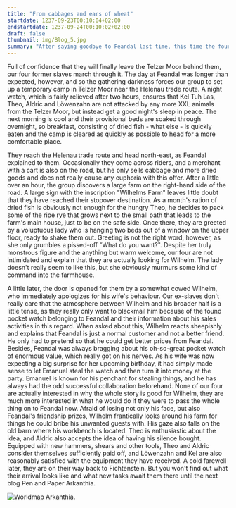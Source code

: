 ```yaml
---
title: "From cabbages and ears of wheat"
startdate: 1237-09-23T00:10:04+02:00
endstartdate: 1237-09-24T00:10:02+02:00
draft: false
thumbnail: img/Blog_5.jpg
summary: "After saying goodbye to Feandal last time, this time the four of us head out of the Telzer Moor and towards Fichenstein. On the way there, however, there is a short detour to visit Wilhelm and his lovely wife. Find out how this reunion goes and how our former slaves use their social skills to get new loot here:"
---
```


Full of confidence that they will finally leave the Telzer Moor behind them, our four former slaves march through it. The day at Feandal was longer than expected, however, and so the gathering darkness forces our group to set up a temporary camp in Telzer Moor near the Helenau trade route. A night watch, which is fairly relieved after two hours, ensures that Kel Tuh Las, Theo, Aldric and Löwenzahn are not attacked by any more XXL animals from the Telzer Moor, but instead get a good night's sleep in peace. The next morning is cool and their provisional beds are soaked through overnight, so breakfast, consisting of dried fish - what else - is quickly eaten and the camp is cleared as quickly as possible to head for a more comfortable place.

They reach the Helenau trade route and head north-east, as Feandal explained to them. Occasionally they come across riders, and a merchant with a cart is also on the road, but he only sells cabbage and more dried goods and does not really cause any euphoria with this offer. After a little over an hour, the group discovers a large farm on the right-hand side of the road. A large sign with the inscription "Wilhelms Farm" leaves little doubt that they have reached their stopover destination. As a month's ration of dried fish is obviously not enough for the hungry Theo, he decides to pack some of the ripe rye that grows next to the small path that leads to the farm's main house, just to be on the safe side. Once there, they are greeted by a voluptuous lady who is hanging two beds out of a window on the upper floor, ready to shake them out. Greeting is not the right word, however, as she only grumbles a pissed-off "What do you want?". Despite her truly monstrous figure and the anything but warm welcome, our four are not intimidated and explain that they are actually looking for Wilhelm. The lady doesn't really seem to like this, but she obviously murmurs some kind of command into the farmhouse.

A little later, the door is opened for them by a somewhat cowed Wilhelm, who immediately apologizes for his wife's behaviour. Our ex-slaves don't really care that the atmosphere between Wilhelm and his broader half is a little tense, as they really only want to blackmail him because of the found pocket watch belonging to Feandal and their information about his sales activities in this regard. When asked about this, Wilhelm reacts sheepishly and explains that Feandal is just a normal customer and not a better friend. He only had to pretend so that he could get better prices from Feandal. Besides, Feandal was always bragging about his oh-so-great pocket watch of enormous value, which really got on his nerves. As his wife was now expecting a big surprise for her upcoming birthday, it had simply made sense to let Emanuel steal the watch and then turn it into money at the party. Emanuel is known for his penchant for stealing things, and he has always had the odd successful collaboration beforehand. None of our four are actually interested in why the whole story is good for Wilhelm, they are much more interested in what he would do if they were to pass the whole thing on to Feandal now. Afraid of losing not only his face, but also Feandal's friendship prizes, Wilhelm frantically looks around his farm for things he could bribe his unwanted guests with. His gaze also falls on the old barn where his workbench is located. Theo is enthusiastic about the idea, and Aldric also accepts the idea of having his silence bought. Equipped with new hammers, shears and other tools, Theo and Aldric consider themselves sufficiently paid off, and Löwenzahn and Kel are also reasonably satisfied with the equipment they have received. A cold farewell later, they are on their way back to Fichtenstein. But you won't find out what their arrival looks like and what new tasks await them there until the next blog Pen and Paper Arkanthia.

<div class="center">
  <img class="img-fluid" title="Worldmap Arkanthia" alt="Worldmap Arkanthia." src="./img/Arkanthia_Full_Map_Blog_5.jpg" />
</div>
